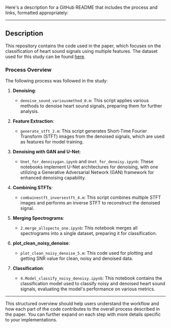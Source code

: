 Here's a description for a GitHub README that includes the process and links, formatted appropriately:

---

## Description

This repository contains the code used in the paper, which focuses on the classification of heart sound signals using multiple features. The dataset used for this study can be found [here](https://github.com/yaseen21khan/Classification-of-Heart-Sound-Signal-Using-Multiple-Features).

### Process Overview

The following process was followed in the study:

1. **Denoising**: 
   - `denoise_sound_variousmethod_0.m`: This script applies various methods to denoise heart sound signals, preparing them for further analysis.

2. **Feature Extraction**:
   - `generate_stft_2.m`: This script generates Short-Time Fourier Transform (STFT) images from the denoised signals, which are used as features for model training.

3. **Denoising with GAN and U-Net**:
   - `Unet_for_denoisygan.ipynb` and `Unet_for_denoisy.ipynb`: These notebooks implement U-Net architectures for denoising, with one utilizing a Generative Adversarial Network (GAN) framework for enhanced denoising capability.

4. **Combining STFTs**:
   - `combainestft_inversestft_4.m`: This script combines multiple STFT images and performs an inverse STFT to reconstruct the denoised signal.

5. **Merging Spectrograms**:
   - `2.merge_allspecto_one.ipynb`: This notebook merges all spectrograms into a single dataset, preparing it for classification.

5. **plot_clean_noisy_denoise**:
   - `plot_clean_noisy_denoise_5.m`: This code used for plotting and getting SNR value for clean, noisy and denoised data.

6. **Classification**:
   - `4.Model_classify_noisy_denoisy.ipynb`: This notebook contains the classification model used to classify noisy and denoised heart sound signals, evaluating the model's performance on various metrics.

---

This structured overview should help users understand the workflow and how each part of the code contributes to the overall process described in the paper. You can further expand on each step with more details specific to your implementations.
